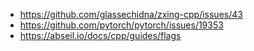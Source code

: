 * https://github.com/glassechidna/zxing-cpp/issues/43
* https://github.com/pytorch/pytorch/issues/19353
* https://abseil.io/docs/cpp/guides/flags